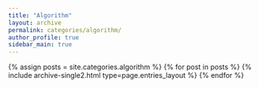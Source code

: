 ```yaml
---
title: "Algorithm"
layout: archive
permalink: categories/algorithm/
author_profile: true
sidebar_main: true
---
```

{% assign posts = site.categories.algorithm %}
{% for post in posts %} {% include archive-single2.html type=page.entries_layout %} {% endfor %}